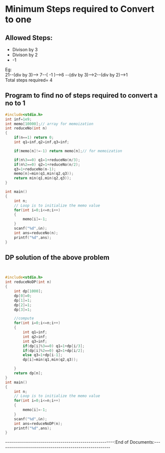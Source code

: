 # Minimum Steps required to Convert to one

## Allowed Steps:
* Divison by 3
* Divison by 2
* -1


Eg:<br>
21--(div by 3)--> 7--( -1 )-->6 --(div by 3)-->2--(div by 2)-->1 <br>
Total steps required= 4

## Program to find no of steps required to convert a no to 1

```C
#include<stdio.h>
int inf=1e9;
int memo[10000];// array for memoization
int reduceNo(int n)
{
    if(n==1) return 0;
    int q1=inf,q2=inf,q3=inf;

    if(memo[n]!=-1) return memo[n];// for memoization

    if(n%3==0) q1=1+reduceNo(n/3);
    if(n%2==0) q2=1+reduceNo(n/2);
    q3=1+reduceNo(n-1);
    memo[n]=min(q1,min(q2,q3));
    return min(q1,min(q2,q3));
}

int main()
{
    int n;
    // Loop is to initialize the memo value
    for(int i=0;i<=n;i++)
    {
        memo[i]=-1;
    }
    scanf("%d",&n);
    int ans=reduceNo(n);
    printf("%d",ans);
}

```
## DP solution of the above problem
```C


#include<stdio.h>
int reduceNoDP(int n)
{
    int dp[1000];
    dp[0]=0;
    dp[1]=1;
    dp[2]=1;
    dp[3]=1;

    //compute
    for(int i=0;i<=n;i++)
    {
        int q1=inf;
        int q2=inf;
        int q3=inf;
        if(dp[i]%3==0) q1=1+dp[i/3];
        if(dp[i]%2==0) q2=1+dp[i/2];
        else q3=1+dp[i-1];
        dp[i]=min(q1,min(q2,q3));

    }
    return dp[n];
}
int main()
{
    int n;
    // Loop is to initialize the memo value
    for(int i=0;i<=n;i++)
    {
        memo[i]=-1;
    }
    scanf("%d",&n);
    int ans=reduceNoDP(n);
    printf("%d",ans);
}


```


-------------------------------------------------------:End of Documents:--------------------------------------------------------